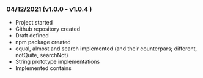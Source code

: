 ### 04/12/2021 (v1.0.0 - v1.0.4 )
- Project started
- Github repository created
- Draft defined
- npm package created
- equal, almost and search implemented (and their counterpars; different, notQuite, searchNot)
- String prototype implementations
- Implemented contains